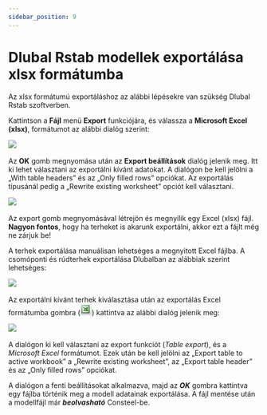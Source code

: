 ```yaml
---
sidebar_position: 9
---
```

# Dlubal Rstab modellek exportálása xlsx formátumba

<!-- wp:paragraph -->

Az xlsx formátumú exportáláshoz az alábbi lépésekre van szükség Dlubal Rstab szoftverben.

<!-- /wp:paragraph -->

<!-- wp:paragraph -->

Kattintson a **Fájl** menü **Export** funkciójára, és válassza a **Microsoft Excel (xlsx)**, formátumot az alábbi dialóg szerint:

<!-- /wp:paragraph -->

<!-- wp:image {"align":"center","id":7648,"width":619,"height":398,"sizeSlug":"full","linkDestination":"media"} -->

[![](https://Consteelsoftware.com/wp-content/uploads/2021/04/3-8-Dlubal-export-dialog-1.png)](./img/wp-content-uploads-2021-04-3-8-Dlubal-export-dialog-1.png)

<!-- /wp:image -->

<!-- wp:paragraph -->

Az **OK** gomb megnyomása után az **Export beállítások** dialóg jelenik meg. Itt ki lehet választani az exportálni kívánt adatokat. A dialógon be kell jelölni a „With table headers” és az „Only filled rows” opciókat. Az exportálás típusánál pedig a „Rewrite existing worksheet” opciót kell választani.

<!-- /wp:paragraph -->

<!-- wp:image {"align":"center","id":7654,"width":333,"height":366,"sizeSlug":"full","linkDestination":"media"} -->

[![](https://Consteelsoftware.com/wp-content/uploads/2021/04/3-8-Dlubal-export-dialog-2.png)](./img/wp-content-uploads-2021-04-3-8-Dlubal-export-dialog-2.png)

<!-- /wp:image -->

<!-- wp:paragraph -->

Az export gomb megnyomásával létrejön és megnyílik egy Excel (xlsx) fájl. **Nagyon fontos**, hogy ha terheket is akarunk exportálni, akkor ezt a fájlt még ne zárjuk be!

<!-- /wp:paragraph -->

<!-- wp:paragraph -->

A terhek exportálása manuálisan lehetséges a megnyitott Excel fájlba. A csomóponti és rúdterhek exportálása Dlubalban az alábbiak szerint lehetséges:

<!-- /wp:paragraph -->

<!-- wp:image {"align":"center","id":7660,"width":813,"height":108,"sizeSlug":"full","linkDestination":"media"} -->

[![](https://Consteelsoftware.com/wp-content/uploads/2021/04/3-8-Dlubal-export-dialog-3.png)](./img/wp-content-uploads-2021-04-3-8-Dlubal-export-dialog-3.png)

<!-- /wp:image -->

<!-- wp:paragraph -->

Az exportálni kívánt terhek kiválasztása után az exportálás Excel formátumba gombra (![](./img/wp-content-uploads-2021-04-3-8-Dlubal-export-dialog-4.png)) kattintva az alábbi dialóg jelenik meg:

<!-- /wp:paragraph -->

<!-- wp:image {"align":"center","id":7642,"width":336,"height":275,"sizeSlug":"full","linkDestination":"media"} -->

[![](https://Consteelsoftware.com/wp-content/uploads/2021/04/3-8-Dlubal-export-dialog-5.png)](./img/wp-content-uploads-2021-04-3-8-Dlubal-export-dialog-5.png)

<!-- /wp:image -->

<!-- wp:paragraph -->

A dialógon ki kell választani az export funkciót (_Table export_), és a _Microsoft Excel_ formátumot. Ezek után be kell jelölni az „Export table to active workbook” a „Rewrite existing worksheet”, az „Export table header” és az „Only filled rows” opciókat.

<!-- /wp:paragraph -->

<!-- wp:paragraph -->

A dialógon a fenti beállításokat alkalmazva, majd az _**OK**_ gombra kattintva egy fájlba történik meg a modell adatainak exportálása. A fájl mentése után a modellfájl már _**beolvasható**_ Consteel-be.

<!-- /wp:paragraph -->
